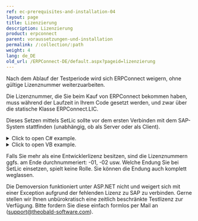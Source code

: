 ```yaml
---
ref: ec-prerequisites-and-installation-04
layout: page
title: Lizenzierung
description: Lizenzierung
product: erpconnect
parent: voraussetzungen-und-installation
permalink: /:collection/:path
weight: 4
lang: de_DE
old_url: /ERPConnect-DE/default.aspx?pageid=lizenzierung
---
```


Nach dem Ablauf der Testperiode wird sich ERPConnect weigern, ohne gültige Lizenznummer weiterzuarbeiten.

Die Lizenznummer, die Sie beim Kauf von ERPConnect bekommen haben, muss während der Laufzeit in Ihrem Code gesetzt werden, und zwar über die statische Klasse ERPConnect.LIC.

Dieses Setzen mittels SetLic sollte vor dem ersten Verbinden mit dem SAP-System stattfinden (unabhängig, ob als Server oder als Client). 

<details>
<summary>Click to open C# example.</summary>
{% highlight csharp %}
ERPConnect.LIC.SetLic("XXXXXXXXXX");
{% endhighlight %}
</details>


<details>
<summary>Click to open VB example.</summary>
{% highlight visualbasic %}
ERPConnect.LIC.SetLic("XXXXXXXXXX")
{% endhighlight %}
</details>

Falls Sie mehr als eine Entwicklerlizenz besitzen, sind die Lizenznummern ggfs. am Ende durchnummeriert: -01, -02 usw. Welche Endung Sie bei SetLic einsetzen, spielt keine Rolle. Sie können die Endung auch komplett weglassen.

Die Demoversion funktioniert unter ASP.NET nicht und weigert sich mit einer Exception aufgrund der fehlenden Lizenz zu SAP zu verbinden. Gerne stellen wir Ihnen unbürokratisch eine zeitlich beschränkte Testlizenz zur Verfügung. Bitte fordern Sie diese einfach formlos per Mail an (support@theobald-software.com). 
